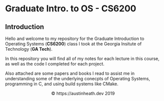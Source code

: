 # Graduate Intro. to OS - CS6200

## Introduction

Hello and welcome to my repository for the Graduate Introduction to Operating Systems (**CS6200**) class I took at the Georgia Insitute of Technology (**GA Tech**).

In this repository you will find all of my notes for each lecture in this course, as well as the code I completed for each project.

Also attached are some papers and books I read to assist me in understanding some of the underlying conecpts of Operating Systems, programming in C, and using build systems like CMake.

<center>© https://austinheath.dev 2019</center>
